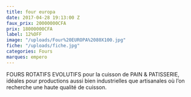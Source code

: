 ```yaml
---
title: four europa
date: 2017-04-28 19:13:00 Z
faux_prix: 20000000CFA
prix: 18000000CFA
label: 12%OFF
image: "/uploads/Four%20EUROPA%2080X100.jpg"
fiche: "/uploads/fiche.jpg"
categories: Fours
marques: empero
---
```


FOURS ROTATIFS EVOLUTIFS pour la cuisson de PAIN & PATISSERIE, idéales pour productions aussi bien industrielles que artisanales où l’on recherche une haute qualité de cuisson.